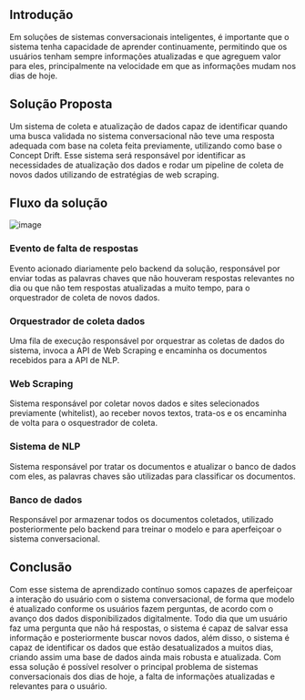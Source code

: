 ## Introdução
Em soluções de sistemas conversacionais inteligentes, é importante que o sistema tenha capacidade de aprender continuamente, permitindo que os usuários tenham sempre informações atualizadas e que agreguem valor para eles, principalmente na velocidade em que as informações mudam nos dias de hoje.

## Solução Proposta
Um sistema de coleta e atualização de dados capaz de identificar quando uma busca validada no sistema conversacional não teve uma resposta adequada com base na coleta feita previamente, utilizando como base o Concept Drift. Esse sistema será responsável por identificar as necessidades de atualização dos dados e rodar um pipeline de coleta de novos dados utilizando de estratégias de web scraping.

## Fluxo da solução
![image](https://github.com/FelipeSaadi/ponderada-aprendizado-continuo/assets/54749257/03c9b48d-5cff-4cb1-90ab-c9935e76c69c)

###  Evento de falta de respostas
Evento acionado diariamente pelo backend da solução, responsável por enviar todas as palavras chaves que não houveram respostas relevantes no dia ou que não tem respostas atualizadas a muito tempo, para o orquestrador de coleta de novos dados.

### Orquestrador de coleta dados
Uma fila de execução responsável por orquestrar as coletas de dados do sistema, invoca a API de Web Scraping e encaminha os documentos recebidos para a API de NLP.

### Web Scraping
Sistema responsável por coletar novos dados e sites selecionados previamente (whitelist), ao receber novos textos, trata-os e os encaminha de volta para o osquestrador de coleta.

### Sistema de NLP
Sistema responsável por tratar os documentos e atualizar o banco de dados com eles, as palavras chaves são utilizadas para classificar os documentos.

### Banco de dados
Responsável por armazenar todos os documentos coletados, utilizado posteriormente pelo backend para treinar o modelo e para aperfeiçoar o sistema conversacional.


## Conclusão
Com esse sistema de aprendizado contínuo somos capazes de aperfeiçoar a interação do usuário com o sistema conversacional, de forma que modelo é atualizado conforme os usuários fazem perguntas, de acordo com o avanço dos dados disponibilizados digitalmente.
Todo dia que um usuário faz uma pergunta que não há respostas, o sistema é capaz de salvar essa informação e posteriormente buscar novos dados, além disso, o sistema é capaz de identificar os dados que estão desatualizados a muitos dias, criando assim uma base de dados ainda mais robusta e atualizada. Com essa solução é possível resolver o principal problema de sistemas conversacionais dos dias de hoje, a falta de informações atualizadas e relevantes para o usuário.
